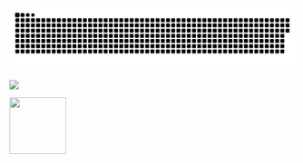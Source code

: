 ![snake gif](https://github.com/ducnguyen1511/ducnguyen1511/blob/output/github-contribution-grid-snake.svg)
<p>
<img src="https://c.tenor.com/b4YzfTiBP7MAAAAC/bye-bye-pokemon.gif" align="center">
</p>

<img class="center" src="https://c.tenor.com/b4YzfTiBP7MAAAAC/bye-bye-pokemon.gif" style="height: 100px; width: 100px" >

